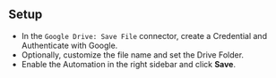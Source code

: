 ## Setup

- In the `Google Drive: Save File` connector, create a Credential and Authenticate with Google.
- Optionally, customize the file name and set the Drive Folder.
- Enable the Automation in the right sidebar and click **Save**.
